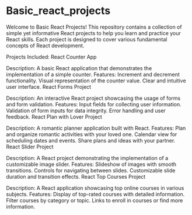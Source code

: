 # Basic_react_projects

Welcome to Basic React Projects! This repository contains a collection of simple yet informative React projects to help you learn and practice your React skills. Each project is designed to cover various fundamental concepts of React development.

Projects Included:
React Counter App

Description: A basic React application that demonstrates the implementation of a simple counter.
Features:
Increment and decrement functionality.
Visual representation of the counter value.
Clear and intuitive user interface.
React Forms Project

Description: An interactive React project showcasing the usage of forms and form validation.
Features:
Input fields for collecting user information.
Validation of form inputs for data integrity.
Error handling and user feedback.
React Plan with Lover Project

Description: A romantic planner application built with React.
Features:
Plan and organize romantic activities with your loved one.
Calendar view for scheduling dates and events.
Share plans and ideas with your partner.
React Slider Project

Description: A React project demonstrating the implementation of a customizable image slider.
Features:
Slideshow of images with smooth transitions.
Controls for navigating between slides.
Customizable slide duration and transition effects.
React Top Courses Project

Description: A React application showcasing top online courses in various subjects.
Features:
Display of top-rated courses with detailed information.
Filter courses by category or topic.
Links to enroll in courses or find more information.
